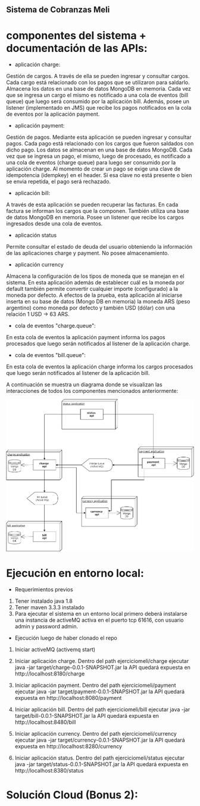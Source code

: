 ## Sistema de Cobranzas Meli

# componentes del sistema + documentación de las APIs:

* aplicación charge:

Gestión de cargos. A través de ella se pueden ingresar y consultar cargos. Cada cargo está relacionado con los pagos
que se utilizaron para saldarlo. Almacena los datos en una base de datos MongoDB en memoria. Cada vez que se ingresa un cargo el mismo
es notificado a una cola de eventos (bill queue) que luego será consumido por la aplicación bill.
Además, posee un listener (implementado en JMS) que recibe los pagos notificados en la cola de eventos por la aplicación payment.

* aplicación payment:

Gestión de pagos. Mediante esta aplicación se pueden ingresar y consultar pagos. Cada pago está relacionado con los cargos que fueron
saldados con dicho pago. Los datos se almacenan en una base de datos MongoDB. Cada vez que se ingresa un pago, el mismo, luego de procesado, es notificado a una cola de eventos (charge queue) para luego ser consumido por la aplicación charge.
Al momento de crear un pago se exige una clave de idempotencia (idempkey) en el header. Si esa clave no está presente o bien se envia
repetida, el pago será rechazado.

* aplicación bill:

A través de esta aplicación se pueden recuperar las facturas. En cada factura se informan los cargos que la componen. También utiliza una
base de datos MongoDB en memoria. Posee un listener que recibe los cargos ingresados desde una cola de eventos.

* aplicación status

Permite consultar el estado de deuda del usuario obteniendo la información de las aplicaciones charge y payment. No posee almacenamiento.

* aplicación currency

Almacena la configuración de los tipos de moneda que se manejan en el sistema. En esta aplicación además de establecer cuál es la moneda 
por default también permite convertir cualquier importe (configurado) a la moneda por defecto. A efectos de la prueba, 
esta aplicación al iniciarse inserta en su base de datos (Mongo DB en memoria) la moneda ARS (peso argentino) como moneda por defecto y 
también USD (dólar) con una relación 1 USD -> 63 ARS. 

* cola de eventos "charge.queue":

En esta cola de eventos la aplicación payment informa los pagos procesados que luego serán notificados al listener de la aplicación charge.

* cola de eventos "bill.queue":

En esta cola de eventos la aplicación charge informa los cargos procesados que luego serán notificados al listener de la aplicación bill.

A continuación se muestra un diagrama donde se visualizan las interacciones de todos los componentes mencionados anteriormente:

![alt text](https://github.com/diejavrom/ejerciciomeli/blob/master/melisystem.png)

# Ejecución en entorno local:

* Requerimientos previos
1) Tener instalado java 1.8
2) Tener maven 3.3.3 instalado 
3) Para ejecutar el sistema en un entorno local primero deberá instalarse una instancia de activeMQ activa en el puerto tcp 61616, con usuario admin y password admin.

* Ejecución luego de haber clonado el repo
1) Iniciar activeMQ (activemq start)

2) Iniciar aplicación charge. Dentro del path ejerciciomeli/charge ejecutar
   java -jar target/charge-0.0.1-SNAPSHOT.jar
   la API quedará expuesta en http://localhost:8180/charge
   
3) Iniciar aplicación payment. Dentro del path ejerciciomeli/payment ejecutar
   java -jar target/payment-0.0.1-SNAPSHOT.jar
   la API quedará expuesta en http://localhost:8080/payment
   
4) Iniciar aplicación bill. Dentro del path ejerciciomeli/bill ejecutar
   java -jar target/bill-0.0.1-SNAPSHOT.jar
   la API quedará expuesta en http://localhost:8480/bill

5) Iniciar aplicación currency. Dentro del path ejerciciomeli/currency ejecutar
   java -jar target/currency-0.0.1-SNAPSHOT.jar
   la API quedará expuesta en http://localhost:8280/currency

5) Iniciar aplicación status. Dentro del path ejerciciomeli/status ejecutar
   java -jar target/status-0.0.1-SNAPSHOT.jar
   la API quedará expuesta en http://localhost:8380/status

# Solución Cloud (Bonus 2):

